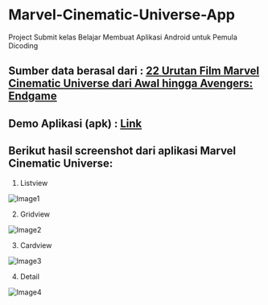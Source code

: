 # Marvel-Cinematic-Universe-App
Project Submit kelas Belajar Membuat Aplikasi Android untuk Pemula Dicoding

## Sumber data berasal dari : [22 Urutan Film Marvel Cinematic Universe dari Awal hingga Avengers: Endgame](https://www.tokopedia.com/blog/film-daftar-urutan-marvel/)

## Demo Aplikasi (apk) : [Link](https://ufile.io/7q9i0d6m)

## Berikut hasil screenshot dari aplikasi Marvel Cinematic Universe:

1. Listview

![Image1](https://i.ibb.co/gmRjyRy/photo-2019-05-14-03-34-57.jpg)

2. Gridview

![Image2](https://i.ibb.co/9vc1Hj5/photo-2019-05-14-03-34-54.jpg)

3. Cardview

![Image3](https://i.ibb.co/rQbN8NG/photo-2019-05-14-03-34-50.jpg)

4. Detail

![Image4](https://i.ibb.co/nksVv1G/photo-2019-05-14-03-34-45.jpg)
